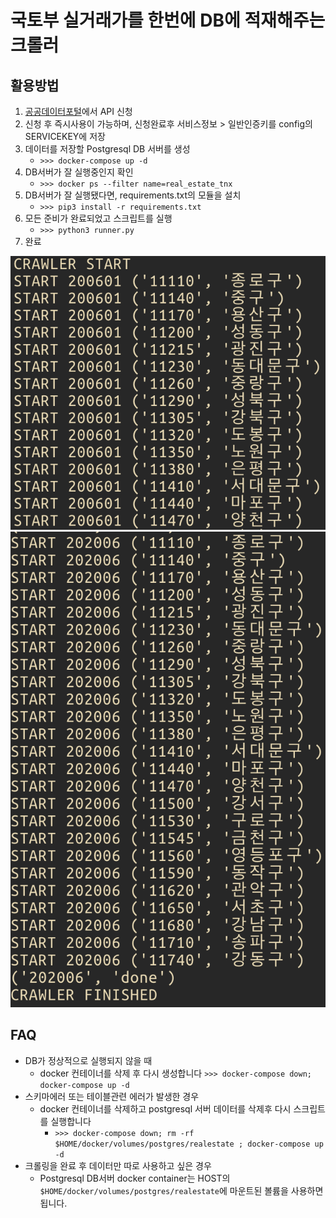 # 국토부 실거래가를 한번에 DB에 적재해주는 크롤러
## 활용방법
1. [공공데이터포털](https://data.go.kr/tcs/dss/selectApiDataDetailView.do?publicDataPk=15057511)에서 API 신청
2. 신청 후 즉시사용이 가능하며, 신청완료후 서비스정보 > 일반인증키를 config의 SERVICEKEY에 저장
3. 데이터를 저장할 Postgresql DB 서버를 생성
    - `>>> docker-compose up -d`
4. DB서버가 잘 실행중인지 확인
    - `>>> docker ps --filter name=real_estate_tnx`
5. DB서버가 잘 실행됐다면, requirements.txt의 모듈을 설치
    - `>>> pip3 install -r requirements.txt`
6. 모든 준비가 완료되었고 스크립트를 실행
    - `>>> python3 runner.py`
7. 완료

![크롤링 시작](https://github.com/chrisjune/realestate_crawler/blob/master/img/screenshot_start.png?raw=true)
![크롤링 종료](https://github.com/chrisjune/realestate_crawler/blob/master/img/screenshot_end.png?raw=true)

## FAQ
* DB가 정상적으로 실행되지 않을 때
  - docker 컨테이너를 삭제 후 다시 생성합니다 `>>> docker-compose down; docker-compose up -d`
* 스키마에러 또는 테이블관련 에러가 발생한 경우
  - docker 컨테이너를 삭제하고 postgresql 서버 데이터를 삭제후 다시 스크립트를 실행합니다 
      - `>>> docker-compose down; rm -rf $HOME/docker/volumes/postgres/realestate ; docker-compose up -d`
* 크롤링을 완료 후 데이터만 따로 사용하고 싶은 경우
  - Postgresql DB서버 docker container는 HOST의 `$HOME/docker/volumes/postgres/realestate`에 마운트된 볼륨을 사용하면됩니다.
